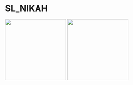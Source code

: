 # SL_NIKAH
<img src="https://user-images.githubusercontent.com/49118169/106436608-52b0ed00-649a-11eb-9e73-3bbdabeb0885.jpg" width="200" hight="100">
<img src="https://user-images.githubusercontent.com/49118169/106436614-547ab080-649a-11eb-8264-2cc97be5d389.jpg" width="200" hight="100">
